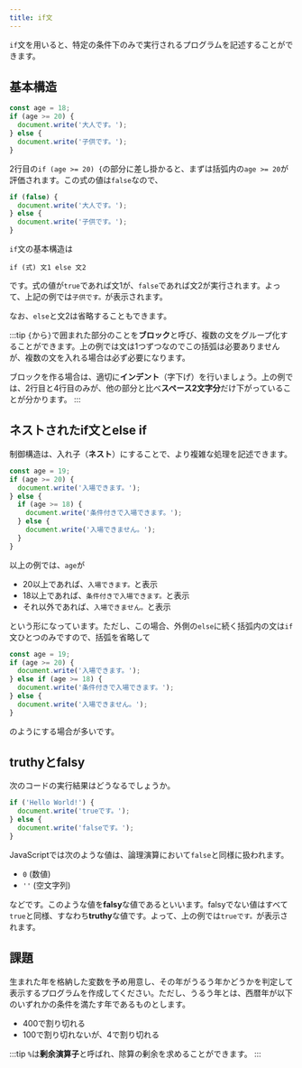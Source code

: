 ```yaml
---
title: if文
---
```


`if`文を用いると、特定の条件下のみで実行されるプログラムを記述することができます。

## 基本構造

```js
const age = 18;
if (age >= 20) {
  document.write('大人です。');
} else {
  document.write('子供です。');
}
```

2行目の`if (age >= 20) {`の部分に差し掛かると、まずは括弧内の`age >= 20`が評価されます。この式の値は`false`なので、

```js
if (false) {
  document.write('大人です。');
} else {
  document.write('子供です。');
}
```

`if`文の基本構造は

```
if (式) 文1 else 文2
```

です。式の値が`true`であれば文1が、`false`であれば文2が実行されます。よって、上記の例では`子供です。`が表示されます。

なお、`else`と文2は省略することもできます。

:::tip
`{`から`}`で囲まれた部分のことを**ブロック**と呼び、複数の文をグループ化することができます。上の例では文は1つずつなのでこの括弧は必要ありませんが、複数の文を入れる場合は必ず必要になります。

ブロックを作る場合は、適切に**インデント**（字下げ）を行いましょう。上の例では、2行目と4行目のみが、他の部分と比べ**スペース2文字分**だけ下がっていることが分かります。
:::

## ネストされたif文とelse if

制御構造は、入れ子（**ネスト**）にすることで、より複雑な処理を記述できます。

```js
const age = 19;
if (age >= 20) {
  document.write('入場できます。');
} else {
  if (age >= 18) {
    document.write('条件付きで入場できます。');
  } else {
    document.write('入場できません。');
  }
}
```

以上の例では、`age`が

* 20以上であれば、`入場できます。`と表示
* 18以上であれば、`条件付きで入場できます。`と表示
* それ以外であれば、`入場できません。`と表示

という形になっています。ただし、この場合、外側の`else`に続く括弧内の文は`if`文ひとつのみですので、括弧を省略して

```js
const age = 19;
if (age >= 20) {
  document.write('入場できます。');
} else if (age >= 18) {
  document.write('条件付きで入場できます。');
} else {
  document.write('入場できません。');
}
```

のようにする場合が多いです。

## truthyとfalsy

次のコードの実行結果はどうなるでしょうか。

```js
if ('Hello World!') {
  document.write('trueです。');
} else {
  document.write('falseです。');
}
```

JavaScriptでは次のような値は、論理演算において`false`と同様に扱われます。

* `0` (数値)
* `''` (空文字列)

などです。このような値を**falsy**な値であるといいます。falsyでない値はすべて`true`と同様、すなわち**truthy**な値です。よって、上の例では`trueです。`が表示されます。

## 課題

生まれた年を格納した変数を予め用意し、その年がうるう年かどうかを判定して表示するプログラムを作成してください。ただし、うるう年とは、西暦年が以下のいずれかの条件を満たす年であるものとします。

* 400で割り切れる
* 100で割り切れないが、4で割り切れる

:::tip
`%`は**剰余演算子**と呼ばれ、除算の剰余を求めることができます。
:::
